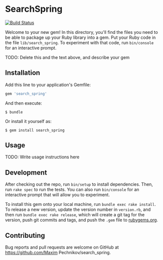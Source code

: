 # SearchSpring
[![Build Status](https://api.travis-ci.org/parallel588/search_spring.svg?branch=master)](https://api.travis-ci.org/parallel588/search_spring.svg?branch=master)

Welcome to your new gem! In this directory, you'll find the files you need to be able to package up your Ruby library into a gem. Put your Ruby code in the file `lib/search_spring`. To experiment with that code, run `bin/console` for an interactive prompt.

TODO: Delete this and the text above, and describe your gem

## Installation

Add this line to your application's Gemfile:

```ruby
gem 'search_spring'
```

And then execute:

    $ bundle

Or install it yourself as:

    $ gem install search_spring

## Usage

TODO: Write usage instructions here

## Development

After checking out the repo, run `bin/setup` to install dependencies. Then, run `rake spec` to run the tests. You can also run `bin/console` for an interactive prompt that will allow you to experiment.

To install this gem onto your local machine, run `bundle exec rake install`. To release a new version, update the version number in `version.rb`, and then run `bundle exec rake release`, which will create a git tag for the version, push git commits and tags, and push the `.gem` file to [rubygems.org](https://rubygems.org).

## Contributing

Bug reports and pull requests are welcome on GitHub at https://github.com/Maxim Pechnikov/search_spring.
